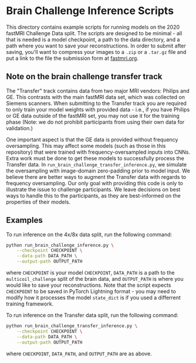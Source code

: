 # Brain Challenge Inference Scripts

This directory contains example scripts for running models on the 2020 fastMRI Challenge
Data split. The scripts are designed to be minimal - all that is needed is a model
checkpoint, a path to the data directory, and a path where you want to save your
reconstructions. In order to submit after saving, you'll want to compress your images
to a `.zip` or a `.tar.gz` file and put a link to the file the submission form at
[fastmri.org](fastmri.org).

## Note on the brain challenge transfer track

The "Transfer" track contains data from two major MRI vendors: Philips and GE. This
contrasts with the main fastMRI data set, which was collected on Siemens scanners. When
submitting to the Transfer track you are required to only train your model weights with
provided data - i.e., if you have Philips or GE data outside of the fastMRI set, you may
not use it for the training phase (Note: we do not prohibit participants from using
their own data for validation.)

One important aspect is that the GE data is provided without frequency oversampling.
This may affect some models (such as those in this repository) that were trained with
frequency-oversampled inputs into CNNs. Extra work must be done to get these models to
successfully process the Transfer data. In `run_brain_challenge_transfer_inference.py`,
we simulate the oversampling with image-domain zero-padding prior to model input. We
believe there are better ways to augment the Transfer data with regards to frequency
oversampling. Our only goal with providing this code is only to illustrate the issue to
challenge participants. We leave decisions on best ways to handle this to the
participants, as they are best-informed on the properties of their models.

## Examples

To run inference on the 4x/8x data split, run the following command:

```bash
python run_brain_challenge_inference.py \
    --checkpoint CHECKPOINT \
    --data-path DATA_PATH \
    --output-path OUTPUT_PATH
```

where `CHECKPOINT` is your model `CHECKPOINT`, `DATA_PATH` is a path to the
`multicoil_challenge` split of the brain data, and `OUTPUT_PATH` is where you would like
to save your reconstructions. Note that the script expects `CHECKPOINT` to be saved in
PyTorch Lightning format - you may need to modify how it processes the model
`state_dict` is if you used a differrent training framework.

To run inference on the Transfer data split, run the following command:

```bash
python run_brain_challenge_transfer_inference.py \
    --checkpoint CHECKPOINT \
    --data-path DATA_PATH \
    --output-path OUTPUT_PATH
```

where `CHECKPOINT`, `DATA_PATH`, and `OUTPUT_PATH` are as above.
